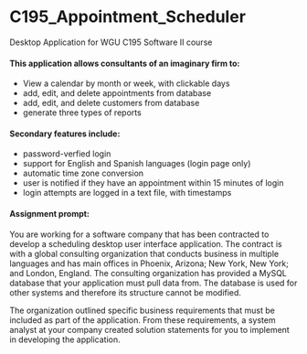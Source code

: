 # C195_Appointment_Scheduler
Desktop Application for WGU C195 Software II course

#### This application allows consultants of an imaginary firm to:
* View a calendar by month or week, with clickable days
* add, edit, and delete appointments from database
* add, edit, and delete customers from database
* generate three types of reports

#### Secondary features include:
* password-verfied login
* support for English and Spanish languages (login page only)
* automatic time zone conversion
* user is notified if they have an appointment within 15 minutes of login
* login attempts are logged in a text file, with timestamps


#### Assignment prompt:
You are working for a software company that has been contracted to develop a scheduling desktop user interface application. The contract is with a global consulting organization that conducts business in multiple languages and has main offices in Phoenix, Arizona; New York, New York; and London, England. The consulting organization has provided a MySQL database that your application must pull data from. The database is used for other systems and therefore its structure cannot be modified.


The organization outlined specific business requirements that must be included as part of the application. From these requirements, a system analyst at your company created solution statements for you to implement in developing the application. 
